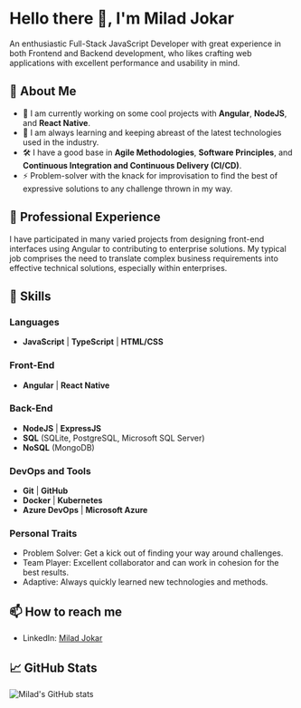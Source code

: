 # Hello there 👋, I'm Milad Jokar

An enthusiastic Full-Stack JavaScript Developer with great experience in both Frontend and Backend development, who likes crafting web applications with excellent performance and usability in mind.

## 🌟 About Me
- 🔭 I am currently working on some cool projects with **Angular**, **NodeJS**, and **React Native**.
- 🌱 I am always learning and keeping abreast of the latest technologies used in the industry.
- 🛠️ I have a good base in **Agile Methodologies**, **Software Principles**, and **Continuous Integration and Continuous Delivery (CI/CD)**.
- ⚡ Problem-solver with the knack for improvisation to find the best of expressive solutions to any challenge thrown in my way.

## 💼 Professional Experience
I have participated in many varied projects from designing front-end interfaces using Angular to contributing to enterprise solutions. My typical job comprises the need to translate complex business requirements into effective technical solutions, especially within enterprises.

## 🚀 Skills

### Languages
- **JavaScript** | **TypeScript** | **HTML/CSS**

### Front-End
- **Angular** | **React Native**

### Back-End
- **NodeJS** | **ExpressJS**
- **SQL** (SQLite, PostgreSQL, Microsoft SQL Server)
- **NoSQL** (MongoDB)

### DevOps and Tools
- **Git** | **GitHub**
- **Docker** | **Kubernetes**
- **Azure DevOps** | **Microsoft Azure**

### Personal Traits
- Problem Solver: Get a kick out of finding your way around challenges.
- Team Player: Excellent collaborator and can work in cohesion for the best results.
- Adaptive: Always quickly learned new technologies and methods.

## 📫 How to reach me
- LinkedIn: [Milad Jokar](https://www.linkedin.com/in/milad-jokar-647839212/)

## 📈 GitHub Stats

![Milad's GitHub stats](https://github-readme-stats.vercel.app/api?username=milad-hub&show_icons=true&theme=radical)

